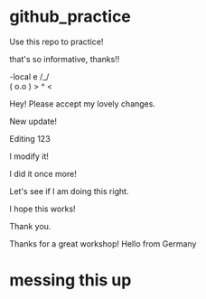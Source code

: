 # github_practice

Use this repo to practice!

that's so informative, thanks!!

-local e
    /\_/\
    ( o.o )
    > ^ <

Hey! Please accept my lovely changes. 

New update!

Editing 123

I modify it!

I did it once more!

Let's see if I am doing this right.

I hope this works!

Thank you.

Thanks for a great workshop!
Hello from Germany

# messing this up
